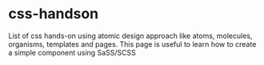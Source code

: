 # css-handson
List of css hands-on using atomic design approach like atoms, molecules, organisms, templates and pages. This page is useful to learn how to create a simple component using SaSS/SCSS

